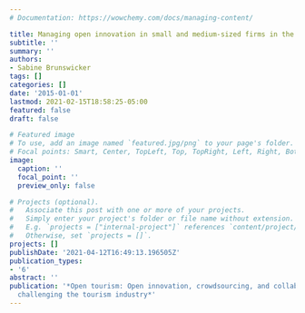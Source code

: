 ```yaml
---
# Documentation: https://wowchemy.com/docs/managing-content/

title: Managing open innovation in small and medium-sized firms in the tourism sector
subtitle: ''
summary: ''
authors:
- Sabine Brunswicker
tags: []
categories: []
date: '2015-01-01'
lastmod: 2021-02-15T18:58:25-05:00
featured: false
draft: false

# Featured image
# To use, add an image named `featured.jpg/png` to your page's folder.
# Focal points: Smart, Center, TopLeft, Top, TopRight, Left, Right, BottomLeft, Bottom, BottomRight.
image:
  caption: ''
  focal_point: ''
  preview_only: false

# Projects (optional).
#   Associate this post with one or more of your projects.
#   Simply enter your project's folder or file name without extension.
#   E.g. `projects = ["internal-project"]` references `content/project/deep-learning/index.md`.
#   Otherwise, set `projects = []`.
projects: []
publishDate: '2021-04-12T16:49:13.196505Z'
publication_types:
- '6'
abstract: ''
publication: '*Open tourism: Open innovation, crowdsourcing, and collaborative consumption
  challenging the tourism industry*'
---
```

